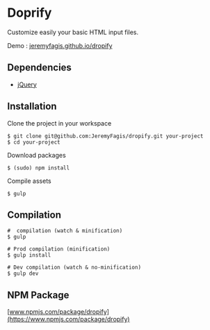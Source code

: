 Doprify
=========

Customize easily your basic HTML input files.

Demo : [jeremyfagis.github.io/dropify](http://jeremyfagis.github.io/dropify/)


## Dependencies

* [jQuery](https://github.com/jquery/jquery)


## Installation

Clone the project in your workspace

	$ git clone git@github.com:JeremyFagis/dropify.git your-project
	$ cd your-project
	
Download packages

	$ (sudo) npm install
	
Compile assets

	$ gulp


## Compilation

	#  compilation (watch & minification)
	$ gulp
	
	# Prod compilation (minification)
	$ gulp install
	
	# Dev compilation (watch & no-minification)
	$ gulp dev


## NPM Package

[www.npmjs.com/package/dropify](https://www.npmjs.com/package/dropify)
